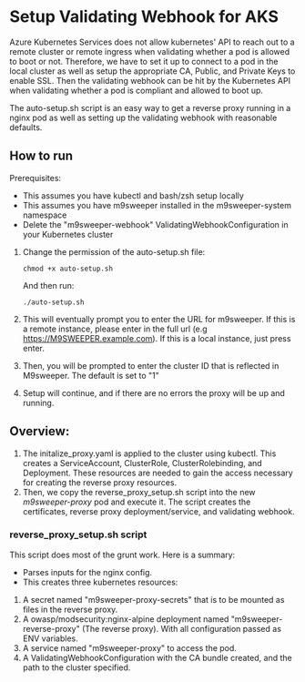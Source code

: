 # Setup Validating Webhook for AKS

Azure Kubernetes Services does not allow kubernetes' API to reach out to a remote cluster or remote ingress when validating whether a pod is allowed to boot or not. 
Therefore, we have to set it up to connect to a pod in the local cluster as well as setup the appropriate CA, Public, and Private Keys to enable SSL. Then the 
validating webhook can be hit by the Kubernetes API when validating whether a pod is compliant and allowed to boot up. 

The auto-setup.sh script is an easy way to get a reverse proxy running in a nginx pod as well as setting up the validating webhook with reasonable defaults. 



## How to run

Prerequisites: 

 - This assumes you have kubectl and bash/zsh setup locally
 - This assumes you have m9sweeper installed in the m9sweeper-system namespace
 - Delete the "m9sweeper-webhook" ValidatingWebhookConfiguration in your Kubernetes cluster

1. Change the permission of the auto-setup.sh file:
    
    `chmod +x auto-setup.sh`
    
    And then run:
    
    `./auto-setup.sh`
2. This will eventually prompt you to enter the URL for m9sweeper. If this is a remote instance, please enter in the full url (e.g https://M9SWEEPER.example.com).
    If this is a local instance, just press enter.
3. Then, you will be prompted to enter the cluster ID that is reflected in M9sweeper. The default is set to "1"
4. Setup will continue, and if there are no errors the proxy will be up and running.



## Overview:

1. The initalize_proxy.yaml is applied to the cluster using kubectl. This creates a ServiceAccount, ClusterRole, ClusterRolebinding, and Deployment.
    These resources are needed to gain the access necessary for creating the reverse proxy resources.
2. Then, we copy the reverse_proxy_setup.sh script into the new *m9sweeper-proxy* pod and execute it. The script creates the certificates, reverse proxy deployment/service, and validating webhook.



### reverse_proxy_setup.sh script
This script does most of the grunt work. Here is a summary:

* Parses inputs for the nginx config.
* This creates three kubernetes resources:


1. A secret named "m9sweeper-proxy-secrets" that is to be mounted as files in the reverse proxy.
2. A owasp/modsecurity:nginx-alpine deployment named "m9sweeper-reverse-proxy" (The reverse proxy). With all configuration passed as ENV variables.
3. A service named "m9sweeper-proxy" to access the pod.
4. A ValidatingWebhookConfiguration with the CA bundle created, and the path to the cluster specified.
